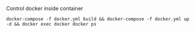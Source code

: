 Control docker inside container


```
docker-compose -f docker.yml build && docker-compose -f docker.yml up -d && docker exec docker docker ps
```